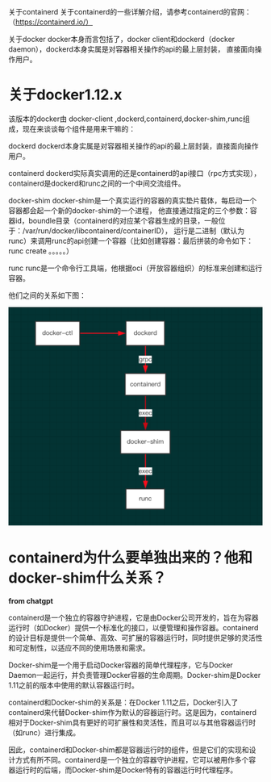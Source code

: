 关于containerd
关于containerd的一些详解介绍，请参考containerd的官网：（https://containerd.io/）

关于docker
docker本身而言包括了，docker client和dockerd（docker daemon），dockerd本身实属是对容器相关操作的api的最上层封装，
直接面向操作用户。

# 关于docker1.12.x
该版本的docker由 docker-client ,dockerd,containerd,docker-shim,runc组成，现在来谈谈每个组件是用来干嘛的：

dockerd
dockerd本身实属是对容器相关操作的api的最上层封装，直接面向操作用户。

containerd
dockerd实际真实调用的还是containerd的api接口（rpc方式实现），containerd是dockerd和runc之间的一个中间交流组件。

docker-shim
docker-shim是一个真实运行的容器的真实垫片载体，每启动一个容器都会起一个新的docker-shim的一个进程，
他直接通过指定的三个参数：容器id，boundle目录（containerd的对应某个容器生成的目录，一般位于：/var/run/docker/libcontainerd/containerID），
运行是二进制（默认为runc）来调用runc的api创建一个容器（比如创建容器：最后拼装的命令如下：runc create 。。。。。）

runc
runc是一个命令行工具端，他根据oci（开放容器组织）的标准来创建和运行容器。

他们之间的关系如下图：

![](./dockerd-containerd等关系.png)

# containerd为什么要单独出来的？他和docker-shim什么关系？

**from chatgpt**

containerd是一个独立的容器守护进程，它是由Docker公司开发的，旨在为容器运行时（如Docker）提供一个标准化的接口，以便管理和操作容器。containerd的设计目标是提供一个简单、高效、可扩展的容器运行时，同时提供足够的灵活性和可定制性，以适应不同的使用场景和需求。

Docker-shim是一个用于启动Docker容器的简单代理程序，它与Docker Daemon一起运行，并负责管理Docker容器的生命周期。Docker-shim是Docker 1.11之前的版本中使用的默认容器运行时。

containerd和Docker-shim的关系是：在Docker 1.11之后，Docker引入了containerd来代替Docker-shim作为默认的容器运行时。这是因为，containerd相对于Docker-shim具有更好的可扩展性和灵活性，而且可以与其他容器运行时（如runc）进行集成。

因此，containerd和Docker-shim都是容器运行时的组件，但是它们的实现和设计方式有所不同。containerd是一个独立的容器守护进程，它可以被用作多个容器运行时的后端，而Docker-shim是Docker特有的容器运行时代理程序。


